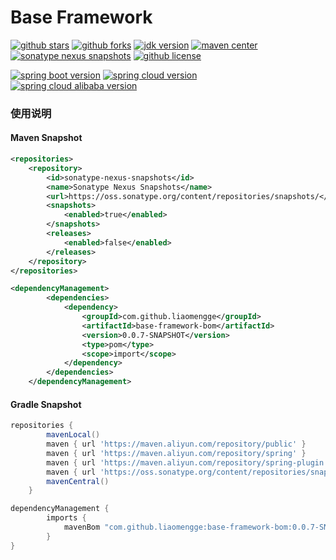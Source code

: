 Base Framework
======================================

[![github stars](https://img.shields.io/github/stars/liaomengge/base.svg)](https://github.com/liaomengge/base/stargazers)
[![github forks](https://img.shields.io/github/forks/liaomengge/base.svg)](https://github.com/liaomengge/base/network)
[![jdk version](https://img.shields.io/badge/jdk-1.8+-blue.svg)](https://docs.oracle.com/javase/8/docs/api/)
[![maven center](https://img.shields.io/maven-central/v/com.github.liaomengge/base-framework-bom.svg?color=blue)](https://search.maven.org/search?q=g:com.github.liaomengge%20AND%20a:base-framework-bom)
[![sonatype nexus snapshots](https://img.shields.io/nexus/s/com.github.liaomengge/base-framework-bom?label=sonatype-nexus-snapshots&server=https%3A%2F%2Foss.sonatype.org%2F)](https://oss.sonatype.org/content/repositories/snapshots/com/github/liaomengge/base-framework-bom/)
[![github license](https://img.shields.io/github/license/liaomengge/base.svg)](https://github.com/liaomengge/base/blob/master/LICENSE)

[![spring boot version](https://img.shields.io/badge/spring--boot-2.3.2.RELEASE-blue.svg)](https://docs.spring.io/spring-boot/docs/2.3.2.RELEASE/reference/html/)
[![spring cloud version](https://img.shields.io/badge/spring--cloud-Hoxton.SR8-blue.svg)](https://docs.spring.io/spring-cloud/docs/Hoxton.SR8/reference/html/)
[![spring cloud alibaba version](https://img.shields.io/badge/spring--cloud--alibaba-2.2.3.RELEASE-blue.svg)](https://github.com/alibaba/spring-cloud-alibaba/blob/master/README.md)


### 使用说明

#### Maven Snapshot

```xml
<repositories>
    <repository>
        <id>sonatype-nexus-snapshots</id>
        <name>Sonatype Nexus Snapshots</name>
        <url>https://oss.sonatype.org/content/repositories/snapshots/</url>
        <snapshots>
            <enabled>true</enabled>
        </snapshots>
        <releases>
            <enabled>false</enabled>
        </releases>
    </repository>
</repositories>

```

```xml
<dependencyManagement>
        <dependencies>
            <dependency>
                <groupId>com.github.liaomengge</groupId>
                <artifactId>base-framework-bom</artifactId>
                <version>0.0.7-SNAPSHOT</version>
                <type>pom</type>
                <scope>import</scope>
            </dependency>
        </dependencies>
    </dependencyManagement>
```

#### Gradle Snapshot

```groovy
repositories {
        mavenLocal()
        maven { url 'https://maven.aliyun.com/repository/public' }
        maven { url 'https://maven.aliyun.com/repository/spring' }
        maven { url 'https://maven.aliyun.com/repository/spring-plugin' }
        maven { url 'https://oss.sonatype.org/content/repositories/snapshots/' }
        mavenCentral()
    }
```

```groovy
dependencyManagement {
        imports {
            mavenBom "com.github.liaomengge:base-framework-bom:0.0.7-SNAPSHOT"
        }
}
```

